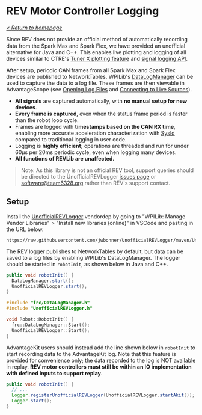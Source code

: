 # REV Motor Controller Logging

_[< Return to homepage](/docs/INDEX.md)_

Since REV does not provide an official method of automatically recording data from the Spark Max and Spark Flex, we have provided an unofficial alternative for Java and C++. This enables live plotting and logging of all devices similar to CTRE's [Tuner X plotting feature](https://v6.docs.ctr-electronics.com/en/latest/docs/tuner/plotting.html) and [signal logging API](https://v6.docs.ctr-electronics.com/en/latest/docs/yearly-changes/yearly-changelog.html#signal-logging).

After setup, periodic CAN frames from all Spark Max and Spark Flex devices are published to NetworkTables. WPILib's [DataLogManager](https://docs.wpilib.org/en/stable/docs/software/telemetry/datalog.html) can be used to capture the data to a log file. These frames are then viewable in AdvantageScope (see [Opening Log Files](/docs/OPEN-FILE.md) and [Connecting to Live Sources](/docs/OPEN-LIVE.md)).

- **All signals** are captured automatically, with **no manual setup for new devices**.
- **Every frame is captured**, even when the status frame period is faster than the robot loop cycle.
- Frames are logged with **timestamps based on the CAN RX time**, enabling more accurate acceleration characterization with [SysId](https://docs.wpilib.org/en/stable/docs/software/pathplanning/system-identification/introduction.html) compared to traditional logging in user code.
- Logging is **highly efficient**; operations are threaded and run for under 60µs per 20ms periodic cycle, even when logging many devices.
- **All functions of REVLib are unaffected.**

> Note: As this library is not an official REV tool, support queries should be directed to the UnofficialREVLogger [issues page](https://github.com/Mechanical-Advantage/UnofficialREVLogger/issues) or software@team6328.org rather than REV's support contact.

## Setup

Install the [UnofficialREVLogger](https://github.com/Mechanical-Advantage/UnofficialREVLogger) vendordep by going to "WPILib: Manage Vendor Libraries" > "Install new libraries (online)" in VSCode and pasting in the URL below.

```
https://raw.githubusercontent.com/jwbonner/UnofficialREVLogger/maven/UnofficialREVLogger.json
```

The REV logger publishes to NetworkTables by default, but data can be saved to a log files by enabling WPILib's DataLogManager. The logger should be started in `robotInit`, as shown below in Java and C++.

```java
public void robotInit() {
  DataLogManager.start();
  UnofficialREVLogger.start();
}
```

```cpp
#include "frc/DataLogManager.h"
#include "UnofficialREVLogger.h"

void Robot::RobotInit() {
  frc::DataLogManager::Start();
  UnofficialREVLogger::Start();
}
```

AdvantageKit users should instead add the line shown below in `robotInit` to start recording data to the AdvantageKit log. Note that this feature is provided for convenience only; the data recorded to the log is NOT available in replay. **REV motor controllers must still be within an IO implementation with defined inputs to support replay**.

```java
public void robotInit() {
  // ...
  Logger.registerUnofficialREVLogger(UnofficialREVLogger.startAkit());
  Logger.start();
}
```

